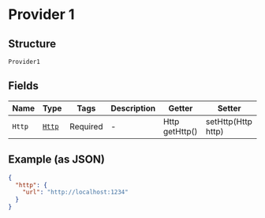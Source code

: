 
# Provider 1

## Structure

`Provider1`

## Fields

| Name | Type | Tags | Description | Getter | Setter |
|  --- | --- | --- | --- | --- | --- |
| `Http` | [`Http`](../../doc/models/http.md) | Required | - | Http getHttp() | setHttp(Http http) |

## Example (as JSON)

```json
{
  "http": {
    "url": "http://localhost:1234"
  }
}
```

